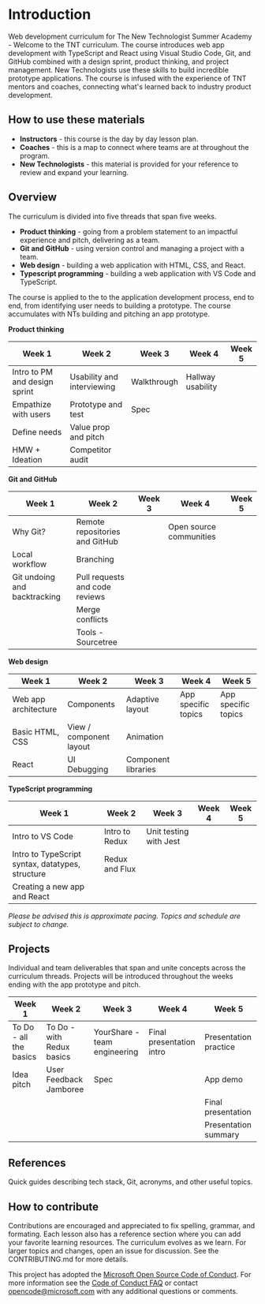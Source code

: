 
# Introduction
Web development curriculum for The New Technologist Summer Academy - Welcome to the TNT curriculum. The course introduces web app development with TypeScript and React using Visual Studio Code, Git, and GitHub combined with a design sprint, product thinking, and project management. New Technologists use these skills to build incredible prototype applications. The course is infused with the experience of TNT mentors and coaches, connecting what's learned back to industry product development.

## How to use these materials
* **Instructors** - this course is the day by day lesson plan.
* **Coaches** - this is a map to connect where teams are at throughout the program.
* **New Technologists** - this material is provided for your reference to review and expand your learning.

## Overview
The curriculum is divided into five threads that span five weeks.

* **Product thinking** - going from a problem statement to an impactful experience and pitch, delivering as a team.
* **Git and GitHub** - using version control and managing a project with a team.
* **Web design** - building a web application with HTML, CSS, and React.
* **Typescript programming** - building a web application with VS Code and TypeScript.

The course is applied to the to the application development process, end to end, from identifying user needs to building a prototype. The course accumulates with NTs building and pitching an app prototype.

**Product thinking**

Week 1 | Week 2 | Week 3 | Week 4 | Week 5
--- | --- | --- | --- | ---
Intro to PM and design sprint | Usability and interviewing | Walkthrough | Hallway usability |
Empathize with users | Prototype and test | Spec | |
Define needs | Value prop and pitch | | | 
HMW + Ideation | Competitor audit | | | 

 **Git and GitHub**

Week 1 | Week 2 | Week 3 | Week 4 | Week 5
--- | --- | --- | --- | ---
 | Why Git? | Remote repositories and GitHub | | Open source communities |
 | Local workflow | Branching | | |
 | Git undoing and backtracking | Pull requests and code reviews | | |
 | | Merge conflicts |  |  | 
 | | Tools - Sourcetree |  | 

 **Web design**

 Week 1 | Week 2 | Week 3 | Week 4 | Week 5
--- | --- | --- | --- | ---
Web app architecture | Components | Adaptive layout | App specific topics | App specific topics
Basic HTML, CSS | View / component layout | Animation | | 
React | UI Debugging | Component libraries | 

 **TypeScript programming**

  Week 1 | Week 2 | Week 3 | Week 4 | Week 5
--- | --- | --- | --- | ---
Intro to VS Code | Intro to Redux | Unit testing with Jest |  |
Intro to TypeScript syntax, datatypes, structure | Redux and Flux |  |  |
| Creating a new app and React | | | | 


*Please be advised this is approximate pacing. Topics and schedule are subject to change.*

## Projects
Individual and team deliverables that span and unite concepts across the curriculum threads. Projects will be introduced throughout the weeks ending with the app prototype and pitch.

Week 1 | Week 2 | Week 3 | Week 4 | Week 5
--- | --- | --- | --- | ---
To Do - all the basics | To Do - with Redux basics | YourShare - team engineering | Final presentation intro| Presentation practice
 Idea pitch | User Feedback Jamboree | Spec | | App demo
 | | | | | Final presentation
 | | | | | Presentation summary

## References
Quick guides describing tech stack, Git, acronyms, and other useful topics.

## How to contribute
Contributions are encouraged and appreciated to fix spelling, grammar, and formating. Each lesson also has a reference section where you can add your favorite learning resources. The curriculum evolves as we learn. For larger topics and changes, open an issue for discussion. See the CONTRIBUTING.md for more details.

This project has adopted the [Microsoft Open Source Code of Conduct](https://opensource.microsoft.com/codeofconduct/).
For more information see the [Code of Conduct FAQ](https://opensource.microsoft.com/codeofconduct/faq/) or
contact [opencode@microsoft.com](mailto:opencode@microsoft.com) with any additional questions or comments.
